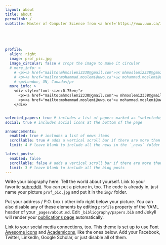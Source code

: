 ```yaml
---
layout: about
title: about
permalink: /
subtitle: Master of Computer Science from <a href='https://www.uwo.ca/index.html'>Western Ontario University</a>





profile:
  align: right
  image: prof_pic.jpg
  image_circular: false # crops the image to make it circular
  # more_info: >
    # <p><a href="mailto:mhmoslemi2338@gmail.com">✉️ mhmoslemi2338@gmail.com</a></p>
    # <p><a href="mailto:mohammad.moslemi@uwo.ca">✉️ mohammad.moslemi@uwo.ca</a></p>
    # <p>London, ON, Canada</p>
  more_info: >
    <div style="font-size:0.75em;">
      <p><a href="mailto:mhmoslemi2338@gmail.com">✉️ mhmoslemi2338@gmail.com</a> (primary)</p>
      <p><a href="mailto:mohammad.moslemi@uwo.ca">✉️ mohammad.moslemi@uwo.ca</a></p>
    </div>


selected_papers: true # includes a list of papers marked as "selected={true}"
social: true # includes social icons at the bottom of the page

announcements:
  enabled: true # includes a list of news items
  scrollable: true # adds a vertical scroll bar if there are more than 3 news items
  limit: 4 # leave blank to include all the news in the `_news` folder

latest_posts:
  enabled: false
  scrollable: false # adds a vertical scroll bar if there are more than 3 new posts items
  limit: 3 # leave blank to include all the blog posts
---
```


Write your biography here. Tell the world about yourself. Link to your favorite [subreddit](http://reddit.com). You can put a picture in, too. The code is already in, just name your picture `prof_pic.jpg` and put it in the `img/` folder.

Put your address / P.O. box / other info right below your picture. You can also disable any of these elements by editing `profile` property of the YAML header of your `_pages/about.md`. Edit `_bibliography/papers.bib` and Jekyll will render your [publications page](/al-folio/publications/) automatically.

Link to your social media connections, too. This theme is set up to use [Font Awesome icons](https://fontawesome.com/) and [Academicons](https://jpswalsh.github.io/academicons/), like the ones below. Add your Facebook, Twitter, LinkedIn, Google Scholar, or just disable all of them.
